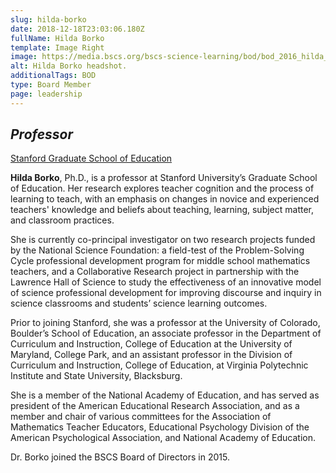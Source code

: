 ```yaml
---
slug: hilda-borko
date: 2018-12-18T23:03:06.180Z
fullName: Hilda Borko
template: Image Right
image: https://media.bscs.org/bscs-science-learning/bod/bod_2016_hilda_5x7_04.jpg
alt: Hilda Borko headshot.
additionalTags: BOD
type: Board Member
page: leadership
---
```


## *Professor*
<a href="https://ed.stanford.edu/" target="_blank">Stanford Graduate School of Education</a>

**Hilda Borko**, Ph.D., is a professor at Stanford University’s Graduate School of Education. Her research explores teacher cognition and the process of learning to teach, with an emphasis on changes in novice and experienced teachers' knowledge and beliefs about teaching, learning, subject matter, and classroom practices.

She is currently co-principal investigator on two research projects funded by the National Science Foundation: a field-test of the Problem-Solving Cycle professional development program for middle school mathematics teachers, and a Collaborative Research project in partnership with the Lawrence Hall of Science to study the effectiveness of an innovative model of science professional development for improving discourse and inquiry in science classrooms and students’ science learning outcomes.

Prior to joining Stanford, she was a professor at the University of Colorado, Boulder’s School of Education, an associate professor in the Department of Curriculum and Instruction, College of Education at the University of Maryland, College Park, and an assistant professor in the Division of Curriculum and Instruction, College of Education, at Virginia Polytechnic Institute and State University, Blacksburg.

She is a member of the National Academy of Education, and has served as president of the American Educational Research Association, and as a member and chair of various committees for the Association of Mathematics Teacher Educators, Educational Psychology Division of the American Psychological Association, and National Academy of Education.

Dr. Borko joined the BSCS Board of Directors in 2015.
